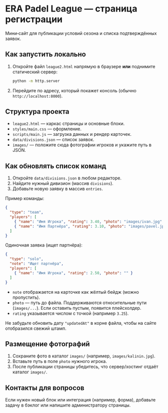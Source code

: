 # ERA Padel League — страница регистрации

Мини‑сайт для публикации условий сезона и списка подтверждённых заявок.

## Как запустить локально

1. Откройте файл `league2.html` напрямую в браузере **или** поднимите статический сервер:
   ```bash
   python -m http.server
   ```
2. Перейдите по адресу, который покажет консоль (обычно `http://localhost:8000`).

## Структура проекта

- `league2.html` — каркас страницы и основные блоки.
- `styles/main.css` — оформление.
- `scripts/main.js` — загрузка данных и рендер карточек.
- `data/divisions.json` — список заявок.
- `images/` — положите сюда фотографии игроков и укажите путь в JSON.

## Как обновлять список команд

1. Откройте `data/divisions.json` в любом редакторе.
2. Найдите нужный дивизион (массив `divisions`).
3. Добавьте новую заявку в массив `entries`.

Пример команды:

```json
{
  "type": "team",
  "players": [
    { "name": "Имя Игрока", "rating": 3.40, "photo": "images/ivan.jpg" },
    { "name": "Имя Партнёра", "rating": 3.10, "photo": "images/pavel.jpg" }
  ]
}
```

Одиночная заявка (ищет партнёра):

```json
{
  "type": "solo",
  "note": "Ищет партнёра",
  "players": [
    { "name": "Имя Игрока", "rating": 2.50, "photo": "" }
  ]
}
```

- `note` отображается на карточке как жёлтый бейдж (можно пропустить).
- `photo` — путь до файла. Поддерживаются относительные пути (`images/...`). Если оставить пустым, появится плейсхолдер.
- `rating` указывается числом с точкой (например `3.25`).

Не забудьте обновить дату `"updatedAt"` в корне файла, чтобы на сайте отобразился свежий штамп.

## Размещение фотографий

1. Сохраните фото в каталог `images/` (например, `images/kalinin.jpg`).
2. Вставьте путь в поле `photo` нужного игрока.
3. После публикации страницы убедитесь, что сервер/хостинг отдаёт каталог `images/`.

## Контакты для вопросов

Если нужен новый блок или интеграция (например, форма), добавьте задачу в бэклог или напишите администратору страницы.
